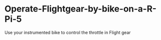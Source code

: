 # Operate-Flightgear-by-bike-on-a-R-Pi-5
Use your instrumented bike to control the throttle in Flight gear
